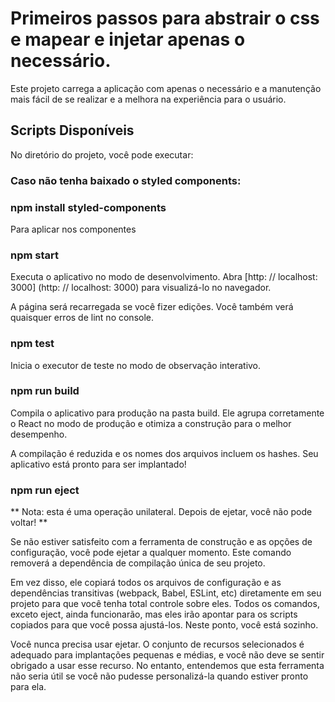 # Primeiros passos para abstrair o css e mapear e injetar apenas o necessário.
Este projeto carrega a aplicação com apenas o necessário e a manutenção mais fácil de se realizar e a melhora na experiência para o usuário.

## Scripts Disponíveis
No diretório do projeto, você pode executar:



### Caso não tenha baixado o styled components:

### npm install styled-components
Para aplicar nos componentes 

### npm start
Executa o aplicativo no modo de desenvolvimento.
Abra [http: // localhost: 3000] (http: // localhost: 3000) para visualizá-lo no navegador.

A página será recarregada se você fizer edições.
Você também verá quaisquer erros de lint no console.

### npm test
Inicia o executor de teste no modo de observação interativo.

### npm run build
Compila o aplicativo para produção na pasta build.
Ele agrupa corretamente o React no modo de produção e otimiza a construção para o melhor desempenho.

A compilação é reduzida e os nomes dos arquivos incluem os hashes.
Seu aplicativo está pronto para ser implantado!

 ### npm run eject
** Nota: esta é uma operação unilateral. Depois de ejetar, você não pode voltar! **

Se não estiver satisfeito com a ferramenta de construção e as opções de configuração, você pode ejetar a qualquer momento. Este comando removerá a dependência de compilação única de seu projeto.

Em vez disso, ele copiará todos os arquivos de configuração e as dependências transitivas (webpack, Babel, ESLint, etc) diretamente em seu projeto para que você tenha total controle sobre eles. Todos os comandos, exceto eject, ainda funcionarão, mas eles irão apontar para os scripts copiados para que você possa ajustá-los. Neste ponto, você está sozinho.

Você nunca precisa usar ejetar. O conjunto de recursos selecionados é adequado para implantações pequenas e médias, e você não deve se sentir obrigado a usar esse recurso. No entanto, entendemos que esta ferramenta não seria útil se você não pudesse personalizá-la quando estiver pronto para ela.
